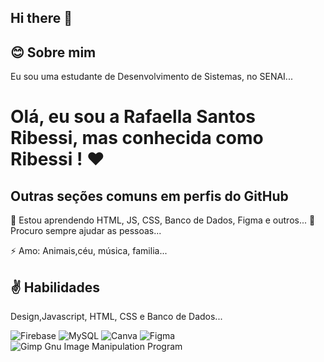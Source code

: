 ## Hi there 👋



## 😊 Sobre mim
Eu sou uma estudante de Desenvolvimento de Sistemas, no SENAI...


# Olá, eu sou a Rafaella Santos Ribessi, mas conhecida como Ribessi ! ❤️


## Outras seções comuns em perfis do GitHub

🧠 Estou aprendendo HTML, JS, CSS, Banco de Dados, Figma e outros...
🤔 Procuro sempre ajudar as pessoas...

⚡️ Amo: Animais,céu, música, familia...


## ✌️ Habilidades
Design,Javascript, HTML, CSS e Banco de Dados...

![Firebase](https://img.shields.io/badge/firebase-a08021?style=for-the-badge&logo=firebase&logoColor=ffcd34)  ![MySQL](https://img.shields.io/badge/mysql-4479A1.svg?style=for-the-badge&logo=mysql&logoColor=white)
![Canva](https://img.shields.io/badge/Canva-%2300C4CC.svg?style=for-the-badge&logo=Canva&logoColor=white)  ![Figma](https://img.shields.io/badge/figma-%23F24E1E.svg?style=for-the-badge&logo=figma&logoColor=white)
 ![Gimp Gnu Image Manipulation Program](https://img.shields.io/badge/Gimp-657D8B?style=for-the-badge&logo=gimp&logoColor=FFFFFF)
<!--
**rafaribessi/rafaribessi** is a ✨ _special_ ✨ repository because its `README.md` (this file) appears on your GitHub profile.

